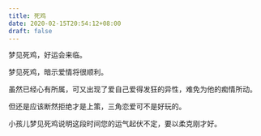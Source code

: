 ```yaml
---
title: 死鸡
date: 2020-02-15T20:54:12+08:00
draft: false
---
```


梦见死鸡，好运会来临。

梦见死鸡，暗示爱情将很顺利。

虽然已经心有所属，可又出现了爱自己爱得发狂的异性，难免为他的痴情所动。

但还是应该断然拒绝才是上策，三角恋爱可不是好玩的。

小孩儿梦见死鸡说明这段时间您的运气起伏不定，要以柔克刚才好。


